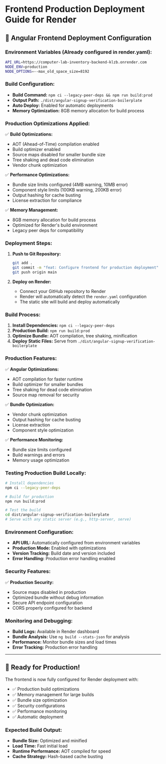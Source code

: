 # Frontend Production Deployment Guide for Render

## 🚀 Angular Frontend Deployment Configuration

### **Environment Variables (Already configured in render.yaml):**

```bash
API_URL=https://computer-lab-inventory-backend-klzb.onrender.com
NODE_ENV=production
NODE_OPTIONS=--max_old_space_size=8192
```

### **Build Configuration:**

- **Build Command:** `npm ci --legacy-peer-deps && npm run build:prod`
- **Output Path:** `./dist/angular-signup-verification-boilerplate`
- **Auto Deploy:** Enabled for automatic deployments
- **Memory Optimization:** 8GB memory allocation for build process

### **Production Optimizations Applied:**

✅ **Build Optimizations:**
- AOT (Ahead-of-Time) compilation enabled
- Build optimizer enabled
- Source maps disabled for smaller bundle size
- Tree shaking and dead code elimination
- Vendor chunk optimization

✅ **Performance Optimizations:**
- Bundle size limits configured (4MB warning, 10MB error)
- Component style limits (100KB warning, 200KB error)
- Output hashing for cache busting
- License extraction for compliance

✅ **Memory Management:**
- 8GB memory allocation for build process
- Optimized for Render's build environment
- Legacy peer deps for compatibility

### **Deployment Steps:**

1. **Push to Git Repository:**
   ```bash
   git add .
   git commit -m "feat: Configure frontend for production deployment"
   git push origin main
   ```

2. **Deploy on Render:**
   - Connect your GitHub repository to Render
   - Render will automatically detect the `render.yaml` configuration
   - The static site will build and deploy automatically

### **Build Process:**

1. **Install Dependencies:** `npm ci --legacy-peer-deps`
2. **Production Build:** `npm run build:prod`
3. **Optimize Bundle:** AOT compilation, tree shaking, minification
4. **Deploy Static Files:** Serve from `./dist/angular-signup-verification-boilerplate`

### **Production Features:**

✅ **Angular Optimizations:**
- AOT compilation for faster runtime
- Build optimizer for smaller bundles
- Tree shaking for dead code elimination
- Source map removal for security

✅ **Bundle Optimization:**
- Vendor chunk optimization
- Output hashing for cache busting
- License extraction
- Component style optimization

✅ **Performance Monitoring:**
- Bundle size limits configured
- Build warnings and errors
- Memory usage optimization

### **Testing Production Build Locally:**

```bash
# Install dependencies
npm ci --legacy-peer-deps

# Build for production
npm run build:prod

# Test the build
cd dist/angular-signup-verification-boilerplate
# Serve with any static server (e.g., http-server, serve)
```

### **Environment Configuration:**

- **API URL:** Automatically configured from environment variables
- **Production Mode:** Enabled with optimizations
- **Version Tracking:** Build date and version included
- **Error Handling:** Production error handling enabled

### **Security Features:**

✅ **Production Security:**
- Source maps disabled in production
- Optimized bundle without debug information
- Secure API endpoint configuration
- CORS properly configured for backend

### **Monitoring and Debugging:**

- **Build Logs:** Available in Render dashboard
- **Bundle Analysis:** Use `ng build --stats-json` for analysis
- **Performance:** Monitor bundle sizes and load times
- **Error Tracking:** Production error handling

---

## 🎯 **Ready for Production!**

The frontend is now fully configured for Render deployment with:
- ✅ Production build optimizations
- ✅ Memory management for large builds
- ✅ Bundle size optimization
- ✅ Security configurations
- ✅ Performance monitoring
- ✅ Automatic deployment

### **Expected Build Output:**
- **Bundle Size:** Optimized and minified
- **Load Time:** Fast initial load
- **Runtime Performance:** AOT compiled for speed
- **Cache Strategy:** Hash-based cache busting
